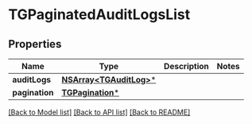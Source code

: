 # TGPaginatedAuditLogsList

## Properties
Name | Type | Description | Notes
------------ | ------------- | ------------- | -------------
**auditLogs** | [**NSArray&lt;TGAuditLog&gt;***](TGAuditLog.md) |  | 
**pagination** | [**TGPagination***](TGPagination.md) |  | 

[[Back to Model list]](../README.md#documentation-for-models) [[Back to API list]](../README.md#documentation-for-api-endpoints) [[Back to README]](../README.md)



